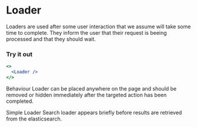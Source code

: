 # Loader

Loaders are used after some user interaction that we assume will take some time to complete. They inform the user that their request is beeing processed and that they should wait.

### Try it out

```.jsx
<>
  <Loader />
</>
```

Behaviour
Loader can be placed anywhere on the page and should be removed or hidden immediately after the targeted action has been completed.

Simple Loader
Search loader appears briefly before results are retrieved from the elasticsearch.
